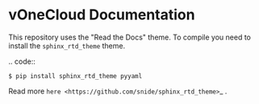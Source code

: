vOneCloud Documentation
=======================

This repository uses the "Read the Docs" theme. To compile you need to install the ``sphinx_rtd_theme`` theme.

.. code::

    $ pip install sphinx_rtd_theme pyyaml

Read more `here <https://github.com/snide/sphinx_rtd_theme>`_ .
